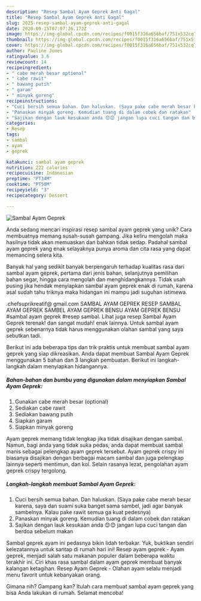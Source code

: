 ```yaml
---
description: "Resep Sambal Ayam Geprek Anti Gagal"
title: "Resep Sambal Ayam Geprek Anti Gagal"
slug: 2025-resep-sambal-ayam-geprek-anti-gagal
date: 2020-09-15T07:07:26.172Z
image: https://img-global.cpcdn.com/recipes/f0015f316a656baf/751x532cq70/sambal-ayam-geprek-foto-resep-utama.jpg
thumbnail: https://img-global.cpcdn.com/recipes/f0015f316a656baf/751x532cq70/sambal-ayam-geprek-foto-resep-utama.jpg
cover: https://img-global.cpcdn.com/recipes/f0015f316a656baf/751x532cq70/sambal-ayam-geprek-foto-resep-utama.jpg
author: Pauline Jones
ratingvalue: 3.6
reviewcount: 14
recipeingredient:
- " cabe merah besar optional"
- " cabe rawit"
- " bawang putih"
- " garam"
- " minyak goreng"
recipeinstructions:
- "Cuci bersih semua bahan. Dan haluskan. (Saya pake cabe merah besar karena, saya dan suami suka banget sama sambel, jadi agar banyak sambelnya. Kalau pake rawit semua ga kuat pedesnya)"
- "Panaskan minyak goreng. Kemudian tuang di dalam cobek dan ratakan"
- "Sajikan dengan lauk kesukaan anda 😊😊 jangan lupa cuci tangan dan berdoa sebelum makan"
categories:
- Resep
tags:
- sambal
- ayam
- geprek

katakunci: sambal ayam geprek 
nutrition: 222 calories
recipecuisine: Indonesian
preptime: "PT34M"
cooktime: "PT50M"
recipeyield: "3"
recipecategory: Dessert

---
```



![Sambal Ayam Geprek](https://img-global.cpcdn.com/recipes/f0015f316a656baf/751x532cq70/sambal-ayam-geprek-foto-resep-utama.jpg)

Anda sedang mencari inspirasi resep sambal ayam geprek yang unik? Cara membuatnya memang susah-susah gampang. Jika keliru mengolah maka hasilnya tidak akan memuaskan dan bahkan tidak sedap. Padahal sambal ayam geprek yang enak selayaknya punya aroma dan cita rasa yang dapat memancing selera kita.

Banyak hal yang sedikit banyak berpengaruh terhadap kualitas rasa dari sambal ayam geprek, pertama dari jenis bahan, selanjutnya pemilihan bahan segar, hingga cara mengolah dan menghidangkannya. Tidak usah pusing jika hendak menyiapkan sambal ayam geprek enak di rumah, karena asal sudah tahu triknya maka hidangan ini mampu jadi suguhan istimewa.

.chefsuprikreatif@ gmail.com SAMBAL AYAM GEPREK RESEP SAMBAL AYAM GEPREK SAMBEL AYAM GEPREK BENSU AYAM GEPREK BENSU #sambal ayam geprek #resep sambal. Lihat juga resep Sambal Ayam Geprek terenak! dan sangat mudah! enak lainnya. Untuk sambal ayam geprek sebenarnya tidak harus menggunakan olahan sambal yang saya sebutkan tadi.


Berikut ini ada beberapa tips dan trik praktis untuk membuat sambal ayam geprek yang siap dikreasikan. Anda dapat membuat Sambal Ayam Geprek menggunakan 5 bahan dan 3 langkah pembuatan. Berikut ini langkah-langkah dalam menyiapkan hidangannya.

<!--inarticleads1-->

##### Bahan-bahan dan bumbu yang digunakan dalam menyiapkan Sambal Ayam Geprek:

1. Gunakan  cabe merah besar (optional)
1. Sediakan  cabe rawit
1. Sediakan  bawang putih
1. Siapkan  garam
1. Siapkan  minyak goreng


Ayam geprek memang tidak lengkap jika tidak disajikan dengan sambal. Namun, bagi anda yang tidak suka pedas, anda dapat membuat sambal manis sebagai pelengkap ayam geprek tersebut. Ayam geprek crispy ini biasanya disajikan dengan berbagai macam sambal dan juga pelengkap lainnya seperti mentimun, dan kol. Selain rasanya lezat, pengolahan ayam geprek crispy tergolong. 

<!--inarticleads2-->

##### Langkah-langkah membuat Sambal Ayam Geprek:

1. Cuci bersih semua bahan. Dan haluskan. (Saya pake cabe merah besar karena, saya dan suami suka banget sama sambel, jadi agar banyak sambelnya. Kalau pake rawit semua ga kuat pedesnya)
1. Panaskan minyak goreng. Kemudian tuang di dalam cobek dan ratakan
1. Sajikan dengan lauk kesukaan anda 😊😊 jangan lupa cuci tangan dan berdoa sebelum makan


Sambal geprek ayam ini pedasnya bikin lidah terbakar. Yuk, buktikan sendiri kelezatannya untuk santap di rumah hari ini! Resep ayam geprek - Ayam geprek, menjadi salah satu makanan populer dalam beberapa waktu terakhir ini. Ciri khas rasa sambal dalam ayam geprek membuat banyak kalangan ketagihan. Resep Ayam Geprek - Olahan ayam selalu menjadi menu favorit untuk kebanyakan orang. 

Gimana nih? Gampang kan? Itulah cara membuat sambal ayam geprek yang bisa Anda lakukan di rumah. Selamat mencoba!
